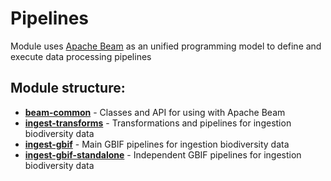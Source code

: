 # Pipelines

Module uses [Apache Beam](https://beam.apache.org/get-started/beam-overview/) as an unified programming model to define and execute data processing pipelines

## Module structure:
- [**beam-common**](./beam-common) - Classes and API for using with Apache Beam
- [**ingest-transforms**](./ingest-transforms) - Transformations and pipelines for ingestion biodiversity data
- [**ingest-gbif**](./ingest-gbif) - Main GBIF pipelines for ingestion biodiversity data
- [**ingest-gbif-standalone**](./ingest-gbif-standalone) - Independent GBIF pipelines for ingestion biodiversity data
